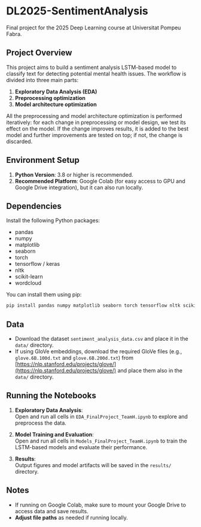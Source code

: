 # DL2025-SentimentAnalysis

Final project for the 2025 Deep Learning course at Universitat Pompeu Fabra.

## Project Overview

This project aims to build a sentiment analysis LSTM-based model to classify text for detecting potential mental health issues. The workflow is divided into three main parts:
1. **Exploratory Data Analysis (EDA)**
2. **Preprocessing optimization**
3. **Model architecture optimization**

All the preprocessing and model architecture optimization is performed iteratively: for each change in preprocessing or model design, we test its effect on the model. If the change improves results, it is added to the best model and further improvements are tested on top; if not, the change is discarded.

## Environment Setup

1. **Python Version**: 3.8 or higher is recommended.
2. **Recommended Platform**: Google Colab (for easy access to GPU and Google Drive integration), but it can also run locally.

## Dependencies

Install the following Python packages:

- pandas
- numpy
- matplotlib
- seaborn
- torch
- tensorflow / keras
- nltk
- scikit-learn
- wordcloud

You can install them using pip:

```sh
pip install pandas numpy matplotlib seaborn torch tensorflow nltk scikit-learn wordcloud
```

## Data

- Download the dataset `sentiment_analysis_data.csv` and place it in the `data/` directory.
- If using GloVe embeddings, download the required GloVe files (e.g., `glove.6B.100d.txt` and `glove.6B.200d.txt`) from [https://nlp.stanford.edu/projects/glove/](https://nlp.stanford.edu/projects/glove/) and place them also in the `data/` directory.

## Running the Notebooks

1. **Exploratory Data Analysis**:  
   Open and run all cells in `EDA_FinalProject_TeamH.ipynb` to explore and preprocess the data.

2. **Model Training and Evaluation**:  
   Open and run all cells in `Models_FinalProject_TeamH.ipynb` to train the LSTM-based models and evaluate their performance.

3. **Results**:  
   Output figures and model artifacts will be saved in the `results/` directory.

## Notes

- If running on Google Colab, make sure to mount your Google Drive to access data and save results.
- **Adjust file paths** as needed if running locally.
